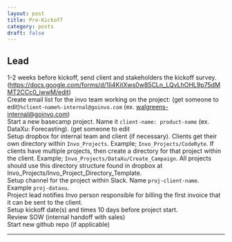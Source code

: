 ```yaml
---
layout: post
title: Pre-Kickoff
category: posts
draft: false
---
```


## Lead

1-2 weeks before kickoff, send client and stakeholders the kickoff survey. (https://docs.google.com/forms/d/1Ii4KitXws0w85CLn_LQvLhOHL9p75dMMT2CCc0_iwwM/edit)  
Create email list for the invo team working on the project:  (get someone to edit)`%client-name%-internal@goinvo.com` (ex. walgreens-internal@goinvo.com)  
Start a new basecamp project. Name it `client-name: product-name` (ex. DataXu: Forecasting). (get someone to edit  
Setup dropbox for internal team and client (if necessary). Clients get their own directory within `Invo_Projects`. Example; `Invo_Projects/CodeRyte`. If clients have multiple projects, then create a directory for that project within the client. Example; `Invo_Projects/DataXu/Create_Campaign`. All projects should use this directory structure found in dropbox at Invo_Projects/Invo_Project_Directory_Template.  
Setup channel for the project within Slack. Name `proj-client-name`. Example `proj-dataxu`.  
Project lead notifies Invo person responsible for billing the first invoice that it can be sent to the client.  
Setup kickoff date(s) and times 10 days before project start.  
Review SOW (internal handoff with sales)  
Start new github repo (if applicable)

---
